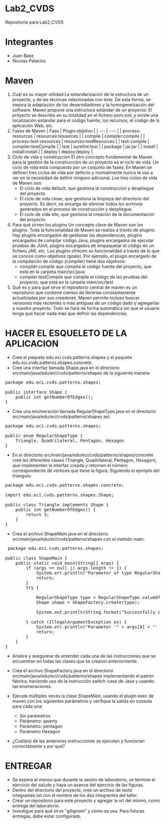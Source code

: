 # Lab2_CVDS
Repositorio para Lab2_CVDS

# Integrantes
- Juan Baez
- Nicolas Palacios

# Maven

1. Cuál es su mayor utilidad
    La estandarización de la estructura de un proyecto, y de las técnicas relacionadas con éste. De esta forma, se mejora la adaptación de los desarrolladores y la homogeneización del software. Maven propone una estructura estándar de un proyecto: El proyecto se describe en su totalidad en el fichero pom.xml, y existe una localización estándar para el código fuente, los recursos, el código de la aplicación Web, etc.
2. Fases de Maven
    | Fase | Plugin:objetivo |
    | --- | ---: |
    | process-resources | resources:resources |
    | compile | compiler:compile |
    | process-test-resources | resources:testResources |
    | test-compile | compiler:testCompile |
    | test | surefire:test |
    | package | jar:jar |
    | install | install:install |
    | deploy | deploy:deploy |
3. Ciclo de vida y construccion
    El otro concepto fundamental de Maven para la gestión de la construcción de un proyecto es el ciclo de vida. Un ciclo de vida está compuesto por un conjunto de fases. En Maven se definen tres ciclos de vida por defecto y normalmente nunca te vas a ver en la necesidad de definir ninguno adicional. Los tres ciclos de vida de Maven son:
    - El ciclo de vida default, que gestiona la construcción y despliegue del proyecto.
    - El ciclo de vida clean, que gestiona la limpieza del directorio del proyecto. Es decir, se encarga de eliminar todos los archivos generados en el proceso de construcción y despliegue.
    - El ciclo de vida site, que gestiona la creación de la documentación del proyecto.
4. Para qué sirven los plugins
    Un concepto clave de Maven son los plugins. Toda la funcionalidad de Maven se realiza a través de plugins. Hay plugins encargados de gestionar las dependencias, plugins encargados de compilar código Java, plugins encargados de ejecutar pruebas de JUnit, plugins encargados de empaquetar el código en un fichero JAR, etc. Los plugins ofrecen su funcionalidad a través de lo que se conoce como objetivos (goals). Por ejemplo, el plugin encargado de la compilación de código (compiler) tiene dos objetivos:
    - compiler:compile que compila el código fuente del proyecto, que está en la carpeta main/src/java
    - compiler:testCompile que compila el código de las pruebas del proyecto, que está en la carpeta main/src/test
5. Qué es y para qué sirve el repositorio central de maven
    es un repositorio que contiene cientos de librerías constantemente actualizadas por sus creadores. Maven permite incluso buscar versiones más recientes o más antiguas de un código dado y agregarlas a nuestro proyecto. Todo se hará de forma automática sin que el usuario tenga que hacer nada más que definir las dependencias.
# HACER EL ESQUELETO DE LA APLICACION
- Cree el paquete edu.eci.cvds.patterns.shapes y el paquete edu.eci.cvds.patterns.shapes.concrete.
- Cree una interfaz llamada Shape.java en el directorio src/main/java/edu/eci/cvds/patterns/shapes de la siguiente manera:

<pre>package edu.eci.cvds.patterns.shapes;

public interface Shape {
    public int getNumberOfEdges();
} </pre>
- Cree una enumeración llamada RegularShapeType.java en el directorio src/main/java/edu/eci/cvds/patterns/shapes así:

<pre>package edu.eci.cvds.patterns.shapes;

public enum RegularShapeType {
    Triangle, Quadrilateral, Pentagon, Hexagon
}</pre>
- En el directorio src/main/java/edu/eci/cvds/patterns/shapes/concrete cree las diferentes clases (Triangle, Quadrilateral, Pentagon, Hexagon), que implementen la interfaz creada y retornen el número correspondiente de vértices que tiene la figura. Siguiendo el ejemplo del triangulo:

<pre>package edu.eci.cvds.patterns.shapes.concrete;

import edu.eci.cvds.patterns.shapes.Shape;

public class Triangle implements Shape {
    public int getNumberOfEdges() {
        return 3;
    }
}</pre>
- Cree el archivo ShapeMain.java en el directorio src/main/java/edu/eci/cvds/patterns/shapes con el metodo main:

<pre> package edu.eci.cvds.patterns.shapes;

public class ShapeMain {
    public static void main(String[] args) {
        if (args == null || args.length != 1) {
            System.err.println("Parameter of type RegularShapeType is required.");
            return;
        }
        try {

            RegularShapeType type = RegularShapeType.valueOf(args[0]);
            Shape shape = ShapeFactory.create(type);
            
            System.out.println(String.format("Successfully created a %s with %s sides.", type, shape.getNumberOfEdges()));

        } catch (IllegalArgumentException ex) {
            System.err.println("Parameter '" + args[0] + "' is not a valid RegularShapeType");
            return;
        }
    }
}</pre>
- Analice y asegúrese de entender cada una de las instrucciones que se encuentran en todas las clases que se crearon anteriormente.
- Cree el archivo ShapeFactory.java en el directorio src/main/java/edu/eci/cvds/patterns/shapes implementando el patrón fábrica, haciendo uso de la instrucción switch-case de Java y usando las enumeraciones.

- Ejecute múltiples veces la clase ShapeMain, usando el plugin exec de maven con los siguientes parámetros y verifique la salida en consola para cada una:

    - Sin parámetros
    - Parámetro: qwerty
    - Parámetro: pentagon
    - Parámetro Hexagon
- ¿Cuál(es) de las anteriores instrucciones se ejecutan y funcionan correctamente y por qué?
# ENTREGAR
- Se espera al menos que durante la sesión de laboratorio, se termine el ejercicio del saludo y haya un avance del ejercicio de las figuras.
- Dentro del directorio del proyecto, cree un archivo de texto integrantes.txt con el nombre de los dos integrantes del taller.
- Crear un repositorio para este proyecto y agregar la url del mismo, como entrega del laboratorio.
- Investigue para qué sirve "gitignore" y cómo se usa. Para futuras entregas, debe estar configurado.